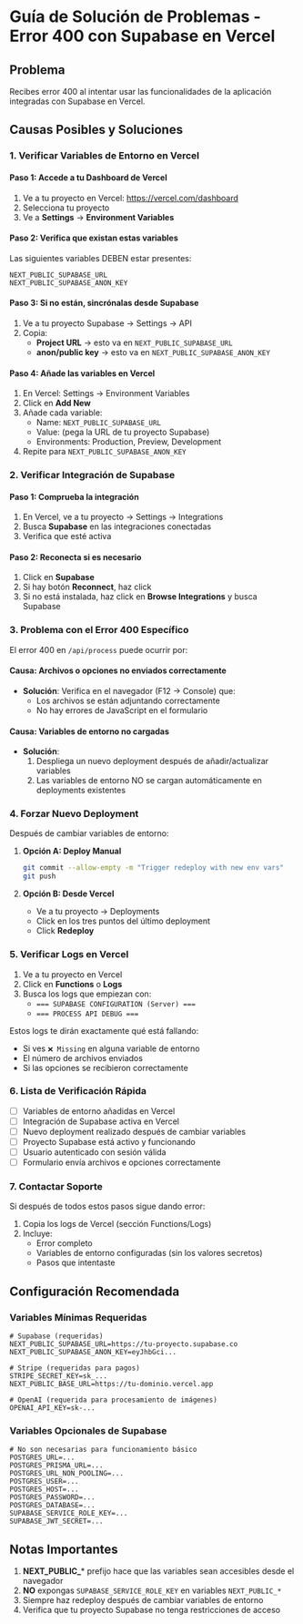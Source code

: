 # Guía de Solución de Problemas - Error 400 con Supabase en Vercel

## Problema
Recibes error 400 al intentar usar las funcionalidades de la aplicación integradas con Supabase en Vercel.

## Causas Posibles y Soluciones

### 1. Verificar Variables de Entorno en Vercel

#### Paso 1: Accede a tu Dashboard de Vercel
1. Ve a tu proyecto en Vercel: https://vercel.com/dashboard
2. Selecciona tu proyecto
3. Ve a **Settings** → **Environment Variables**

#### Paso 2: Verifica que existan estas variables
Las siguientes variables DEBEN estar presentes:

```
NEXT_PUBLIC_SUPABASE_URL
NEXT_PUBLIC_SUPABASE_ANON_KEY
```

#### Paso 3: Si no están, sincrónalas desde Supabase
1. Ve a tu proyecto Supabase → Settings → API
2. Copia:
   - **Project URL** → esto va en `NEXT_PUBLIC_SUPABASE_URL`
   - **anon/public key** → esto va en `NEXT_PUBLIC_SUPABASE_ANON_KEY`

#### Paso 4: Añade las variables en Vercel
1. En Vercel: Settings → Environment Variables
2. Click en **Add New**
3. Añade cada variable:
   - Name: `NEXT_PUBLIC_SUPABASE_URL`
   - Value: (pega la URL de tu proyecto Supabase)
   - Environments: Production, Preview, Development
4. Repite para `NEXT_PUBLIC_SUPABASE_ANON_KEY`

### 2. Verificar Integración de Supabase

#### Paso 1: Comprueba la integración
1. En Vercel, ve a tu proyecto → Settings → Integrations
2. Busca **Supabase** en las integraciones conectadas
3. Verifica que esté activa

#### Paso 2: Reconecta si es necesario
1. Click en **Supabase**
2. Si hay botón **Reconnect**, haz click
3. Si no está instalada, haz click en **Browse Integrations** y busca Supabase

### 3. Problema con el Error 400 Específico

El error 400 en `/api/process` puede ocurrir por:

#### Causa: Archivos o opciones no enviados correctamente
- **Solución**: Verifica en el navegador (F12 → Console) que:
  - Los archivos se están adjuntando correctamente
  - No hay errores de JavaScript en el formulario

#### Causa: Variables de entorno no cargadas
- **Solución**: 
  1. Despliega un nuevo deployment después de añadir/actualizar variables
  2. Las variables de entorno NO se cargan automáticamente en deployments existentes

### 4. Forzar Nuevo Deployment

Después de cambiar variables de entorno:

1. **Opción A: Deploy Manual**
   ```bash
   git commit --allow-empty -m "Trigger redeploy with new env vars"
   git push
   ```

2. **Opción B: Desde Vercel**
   - Ve a tu proyecto → Deployments
   - Click en los tres puntos del último deployment
   - Click **Redeploy**

### 5. Verificar Logs en Vercel

1. Ve a tu proyecto en Vercel
2. Click en **Functions** o **Logs**
3. Busca los logs que empiezan con:
   - `=== SUPABASE CONFIGURATION (Server) ===`
   - `=== PROCESS API DEBUG ===`

Estos logs te dirán exactamente qué está fallando:
- Si ves `❌ Missing` en alguna variable de entorno
- El número de archivos enviados
- Si las opciones se recibieron correctamente

### 6. Lista de Verificación Rápida

- [ ] Variables de entorno añadidas en Vercel
- [ ] Integración de Supabase activa en Vercel
- [ ] Nuevo deployment realizado después de cambiar variables
- [ ] Proyecto Supabase está activo y funcionando
- [ ] Usuario autenticado con sesión válida
- [ ] Formulario envía archivos e opciones correctamente

### 7. Contactar Soporte

Si después de todos estos pasos sigue dando error:

1. Copia los logs de Vercel (sección Functions/Logs)
2. Incluye:
   - Error completo
   - Variables de entorno configuradas (sin los valores secretos)
   - Pasos que intentaste

## Configuración Recomendada

### Variables Mínimas Requeridas
```env
# Supabase (requeridas)
NEXT_PUBLIC_SUPABASE_URL=https://tu-proyecto.supabase.co
NEXT_PUBLIC_SUPABASE_ANON_KEY=eyJhbGci...

# Stripe (requeridas para pagos)
STRIPE_SECRET_KEY=sk_...
NEXT_PUBLIC_BASE_URL=https://tu-dominio.vercel.app

# OpenAI (requerida para procesamiento de imágenes)
OPENAI_API_KEY=sk-...
```

### Variables Opcionales de Supabase
```env
# No son necesarias para funcionamiento básico
POSTGRES_URL=...
POSTGRES_PRISMA_URL=...
POSTGRES_URL_NON_POOLING=...
POSTGRES_USER=...
POSTGRES_HOST=...
POSTGRES_PASSWORD=...
POSTGRES_DATABASE=...
SUPABASE_SERVICE_ROLE_KEY=...
SUPABASE_JWT_SECRET=...
```

## Notas Importantes

1. **NEXT_PUBLIC_*** prefijo hace que las variables sean accesibles desde el navegador
2. **NO** expongas `SUPABASE_SERVICE_ROLE_KEY` en variables `NEXT_PUBLIC_*`
3. Siempre haz redeploy después de cambiar variables de entorno
4. Verifica que tu proyecto Supabase no tenga restricciones de acceso

